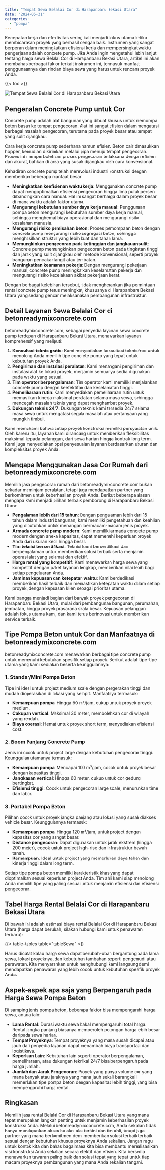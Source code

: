 ```yaml
---
title: "Tempat Sewa Belalai Cor di Harapanbaru Bekasi Utara"
date: "2024-05-31"
categories: 
  - "pompa"
---
```


Kecepatan kerja dan efektivitas sering kali menjadi fokus utama ketika membicarakan proyek yang berhasil dengan baik. Instrumen yang sangat berperan dalam meningkatkan efisiensi kerja dan mempersingkat waktu pengerjaan adalah concrete pump. Jika Anda ingin mengetahui lebih lanjut tentang harga sewa Belalai Cor di Harapanbaru Bekasi Utara, artikel ini akan membahas berbagai faktor terkait instrumen ini, termasuk manfaat penggunaannya dan rincian biaya sewa yang harus untuk rencana proyek Anda.

{{< toc >}}

![Tempat Sewa Belalai Cor di Harapanbaru Bekasi Utara](https://betoncor8.github.io/pump/concrete-pump%20(24).png)

## Pengenalan Concrete Pump untuk Cor

Concrete pump adalah alat bangunan yang dibuat khusus untuk memompa beton basah ke tempat pengecoran. Alat ini sangat efisien dalam mengatasi berbagai masalah pengecoran, terutama pada proyek besar atau tempat yang sulit dijangkau.

Cara kerja concrete pump sederhana namun efisien. Beton cair dimasukkan hopper, kemudian dikirimkan melalui pipa menuju tempat pengecoran. Proses ini memperbolehkan proses pengecoran terlaksana dengan efisien dan akurat, bahkan di area yang susah dijangkau oleh cara konvensional.

Kehadiran concrete pump telah merevolusi industri konstruksi dengan memberikan beberapa manfaat besar:

- **Meningkatkan keefisienan waktu kerja**: Menggunakan concrete pump dapat mengoptimalkan efisiensi pengecoran hingga lima puluh persen dibandingkan cara manual. Hal ini sangat berharga dalam proyek besar di mana waktu adalah faktor utama.
- **Mengurangi kebutuhan sumber daya kerja manual**: Penggunaan pompa beton mengurangi kebutuhan sumber daya kerja manual, sehingga menghemat biaya operasional dan mengurangi risiko kesalahan manusia.
- **Mengurangi risiko pemisahan beton**: Proses pemompaan beton dengan concrete pump mengurangi risiko segregasi beton, sehingga menghasilkan struktur yang lebih kuat dan tahan lama.
- **Memungkinkan pengecoran pada ketinggian dan jangkauan sulit**: Concrete pump memungkinkan pengecoran beton pada tingkatan tinggi dan jarak yang sulit dijangkau oleh metode konvensional, seperti proyek bangunan pencakar langit atau jembatan.
- **Meningkatkan keamanan pekerja**: Dengan mengurangi pekerjaan manual, concrete pump meningkatkan keselamatan pekerja dan mengurangi risiko kecelakaan akibat pekerjaan berat.

Dengan berbagai kelebihan tersebut, tidak mengherankan jika permintaan rental concrete pump terus meningkat, khususnya di Harapanbaru Bekasi Utara yang sedang gencar melaksanakan pembangunan infrastruktur.

## Detail Layanan Sewa Belalai Cor di betonreadymixconcrete.com

betonreadymixconcrete.com, sebagai penyedia layanan sewa concrete pump terdepan di Harapanbaru Bekasi Utara, menawarkan layanan komprehensif yang meliputi:

1. **Konsultasi teknis gratis**: Kami menyediakan konsultasi teknis free untuk menolong Anda memilih tipe concrete pump yang tepat untuk kebutuhan proyek Anda.
2. **Pengiriman dan instalasi peralatan**: Kami menangani pengiriman dan instalasi alat ke lokasi proyek, menjamin semuanya sedia digunakan pada waktu yang sesuai.
3. **Tim operator berpengalaman**: Tim operator kami memiliki menjalankan concrete pump dengan keefektifan dan keselamatan tinggi.
4. **Pemeliharaan rutin**: Kami menyediakan pemeliharaan rutin untuk memastikan kinerja maksimal peralatan selama masa sewa, sehingga mencegah masalah teknis yang dapat menghambat proyek.
5. **Dukungan teknis 24/7**: Dukungan teknis kami tersedia 24/7 selama masa sewa untuk mengatasi segala masalah atau pertanyaan yang mungkin timbul.

Kami memahami bahwa setiap proyek konstruksi memiliki persyaratan unik. Oleh karena itu, layanan kami dirancang untuk memberikan fleksibilitas maksimal kepada pelanggan, dari sewa harian hingga kontrak long term. Kami juga menyediakan opsi penyesuaian layanan berdasarkan ukuran dan kompleksitas proyek Anda.

## Mengapa Menggunakan Jasa Cor Rumah dari betonreadymixconcrete.com

Memilih jasa pengecoran rumah dari betonreadymixconcrete.com bukan sekadar meminjam peralatan, tetapi juga mendapatkan partner yang berkomitmen untuk keberhasilan proyek Anda. Berikut beberapa alasan mengapa kami menjadi pilihan terbaik pemborong di Harapanbaru Bekasi Utara:

- **Pengalaman lebih dari 15 tahun**: Dengan pengalaman lebih dari 15 tahun dalam industri bangunan, kami memiliki pengetahuan dan keahlian yang dibutuhkan untuk menangani bermacam-macam jenis proyek.
- **Armada concrete pump modern**: Kami memiliki armada concrete pump modern dengan aneka kapasitas, dapat memenuhi keperluan proyek Anda dari ukuran kecil hingga besar.
- **Tim teknisi bersertifikasi**: Teknisi kami bersertifikasi dan berpengalaman untuk memberikan solusi terbaik serta menjamin operasi alat yang selamat dan efektif.
- **Harga rental yang kompetitif**: Kami menawarkan harga sewa yang kompetitif dengan paket layanan lengkap, memberikan nilai lebih bagi setiap pengeluaran Anda.
- **Jaminan kepuasan dan ketepatan waktu**: Kami berdedikasi memberikan hasil terbaik dan memastikan ketepatan waktu dalam setiap proyek, dengan kepuasan klien sebagai prioritas utama.

Kami bangga menjadi bagian dari banyak proyek pengecoran di Harapanbaru Bekasi Utara, mulai dari pembangunan bangunan, perumahan, jembatan, hingga proyek prasarana skala besar. Kepuasan pelanggan adalah fokus utama kami, dan kami terus berinovasi untuk memberikan service terbaik.

## Tipe Pompa Beton untuk Cor dan Manfaatnya di betonreadymixconcrete.com

betonreadymixconcrete.com menawarkan berbagai tipe concrete pump untuk memenuhi kebutuhan spesifik setiap proyek. Berikut adalah tipe-tipe utama yang kami sediakan beserta keunggulannya:

### 1\. Standar/Mini Pompa Beton

Tipe ini ideal untuk project medium scale dengan pergerakan tinggi dan mudah dioperasikan di lokasi yang sempit. Manfaatnya termasuk:

- **Kemampuan pompa**: Hingga 60 m³/jam, cukup untuk proyek-proyek medium.
- **Cakupan vertical**: Maksimal 30 meter, membolehkan cor di wilayah yang rendah.
- **Biaya operasi**: Hemat untuk proyek short term, menyediakan efisiensi cost.

### 2\. Boom Panjang Concrete Pump

Jenis ini cocok untuk project large dengan kebutuhan pengecoran tinggi. Keunggulan utamanya termasuk:

- **Kemampuan pompa**: Mencapai 100 m³/jam, cocok untuk proyek besar dengan kapasitas tinggi.
- **Jangkauan vertical**: Hingga 60 meter, cukup untuk cor gedung bertingkat.
- **Efisiensi tinggi**: Cocok untuk pengecoran large scale, menurunkan time dan labor.

### 3\. Portabel Pompa Beton

Pilihan cocok untuk proyek jangka panjang atau lokasi yang susah diakses vehicle besar. Keunggulannya termasuk:

- **Kemampuan pompa**: Hingga 120 m³/jam, untuk project dengan kapasitas cor yang sangat besar.
- **Distance pengecoran**: Dapat digunakan untuk jarak ekstrem (hingga 200 meter), cocok untuk project high-rise dan infrastruktur bawah tanah.
- **Kemampuan**: Ideal untuk project yang memerlukan daya tahan dan kinerja tinggi dalam long term.

Setiap tipe pompa beton memiliki karakteristik khas yang dapat dioptimalkan sesuai keperluan project Anda. Tim ahli kami siap menolong Anda memilih tipe yang paling sesuai untuk menjamin efisiensi dan efisiensi pengecoran.

## Tabel Harga Rental Belalai Cor di Harapanbaru Bekasi Utara

Di bawah ini adalah estimasi biaya rental Belalai Cor di Harapanbaru Bekasi Utara (harga dapat berubah, silakan hubungi kami untuk penawaran terbaru):

{{< table-tables table="tableSewa" >}}

Harus dicatat kalau harga sewa dapat berubah-ubah bergantung pada lama sewa, lokasi proyeknya, dan kebutuhan tambahan seperti pengemudi atau perawatan. Kita menyarankan untuk menghubungi kami langsung demi mendapatkan penawaran yang lebih cocok untuk kebutuhan spesifik proyek Anda.

## Aspek-aspek apa saja yang Berpengaruh pada Harga Sewa Pompa Beton

Di samping jenis pompa beton, beberapa faktor bisa mempengaruhi harga sewa, antara lain:

- **Lama Rental**: Durasi waktu sewa bakal mempengaruhi total harga. Rental jangka panjang biasanya memperoleh potongan harga lebih besar daripada sewa harian.
- **Tempat Proyeknya**: Tempat proyeknya yang mana susah dicapai atau jauh dari penyedia layanan dapat menambah biaya transportasi dan logistiknya.
- **Keperluan Lain**: Kebutuhan lain seperti operator berpengalaman, pemeliharaan, atau dukungan teknikal 24/7 bisa berpengaruh pada harga jumlah.
- **Jumlah dan Jarak Pengecoran**: Proyek yang punya volume cor yang mana banyak atau jaraknya yang mana jauh sekali barangkali memerlukan tipe pompa beton dengan kapasitas lebih tinggi, yang bisa mempengaruhi harga rental.

## Ringkasan

Memilih jasa rental Belalai Cor di Harapanbaru Bekasi Utara yang mana tepat merupakan langkah penting untuk menjamin keberhasilan proyek konstruksi Anda. Melalui betonreadymixconcrete.com, Anda sekalian tidak hanya mendapatkan akses ke alat-alat terkini dan tim ahli, tetapi juga partner yang mana berkomitmen demi memberikan solusi terbaik terbaik sesuai dengan kebutuhan khusus proyeknya Anda sekalian. Jangan ragu untuk kontak kita dan bahas bagaimana kita bisa membantu merealisasikan visi konstruksi Anda sekalian secara efektif dan efisien. Kita bersedia menawarkan tawaran paling baik dan solusi tepat yang tepat untuk tiap macam proyeknya pembangunan yang mana Anda sekalian tangani.
